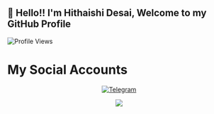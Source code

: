 ## 🤠 Hello!! I'm Hithaishi Desai, Welcome to my GitHub Profile
![Profile Views](https://hits.seeyoufarm.com/api/count/incr/badge.svg?url=https://github.com/HithaishiDesai/&title=Profile%20Views)
# My Social Accounts
<p align="center">
<a href="https://telegram.me/Hithaishidesai_605"><img alt="Telegram" src="https://img.shields.io/badge/TELEGRAM-2CA5E0?style=for-the-badge&logo=telegram&logoColor=white"/></a>
</p>

<p align="center">
<img src="https://github-stats-alpha.vercel.app/api/?username=HithaishiDesai&cc=000&tc=00ff00&ic=fff000&bc=fff" align="center">
</p>
